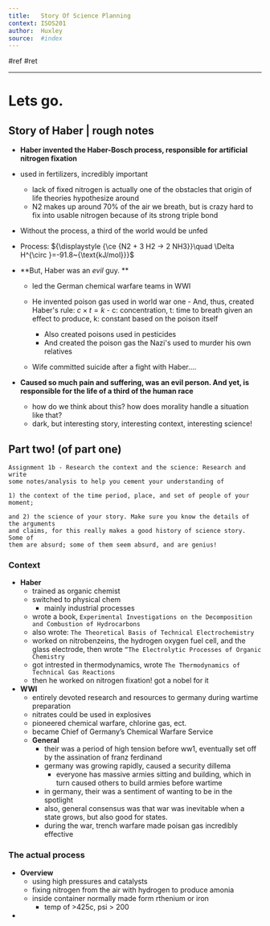 ```yaml
---
title:   Story Of Science Planning
context: ISOS201
author:  Huxley
source:  #index
---
```


#ref #ret  

---

# Lets go.
## Story of Haber | rough notes

- **Haber invented the Haber-Bosch process, responsible for artificial nitrogen fixation**
- used in fertilizers, incredibly important
	- lack of fixed nitrogen is actually one of the obstacles that origin of life theories hypothesize around
	- N2 makes up around 70% of the air we breath, but is crazy hard to fix into usable nitrogen because of its strong triple bond
- Without the process, a third of the world would be unfed
- Process: ${\displaystyle {\ce {N2 + 3 H2 -> 2 NH3}}\quad \Delta H^{\circ }=-91.8~{\text{kJ/mol}}}$

- **But, Haber was an *evil* guy. **
	- led the German chemical warfare teams in WWI
	
	- He invented poison gas used in world war one
			- And, thus, created Haber's rule:   $c\times t = k$
			- c: concentration, t: time to breath given an effect to produce, k: constant based on the poison itself
		- Also created poisons used in pesticides
		- And created the poison gas the Nazi's used to murder his own relatives
	- Wife committed suicide after a fight with Haber.... 

- **Caused so much pain and suffering, was an evil person. And yet, is responsible for the life of a third of the human race**
	- how do we think about this? how does morality handle a situation like that?
	- dark, but interesting story, interesting context, interesting science!


## Part two! (of part one)

```
Assignment 1b - Research the context and the science: Research and write
some notes/analysis to help you cement your understanding of 

1) the context of the time period, place, and set of people of your moment; 

and 2) the science of your story. Make sure you know the details of the arguments
and claims, for this really makes a good history of science story. Some of
them are absurd; some of them seem absurd, and are genius!
```



### Context
 - **Haber** 
	 - trained as organic chemist
	 - switched to physical chem
		 - mainly industrial processes
	- wrote a book, `Experimental Investigations on the Decomposition and Combustion of Hydrocarbons`
	- also wrote: `The Theoretical Basis of Technical Electrochemistry`
	- worked on nitrobenzeins, the hydrogen oxygen fuel cell, and the glass electrode, then wrote `“The Electrolytic Processes of Organic Chemistry`
	- got intrested in thermodynamics, wrote `The Thermodynamics of Technical Gas Reactions`
	- then he worked on nitrogen fixation! got a nobel for it
- **WWI**
	- entirely devoted research and resources to germany during wartime preparation 
	- nitrates could be used in explosives
	- pioneered chemical warfare, chlorine gas, ect. 
	- became Chief of Germany’s Chemical Warfare Service
	- **General**
		- their was a period of high tension before ww1, eventually set off by the assination of franz ferdinand
		- germany was growing rapidly, caused a security dillema
			- everyone has massive armies sitting and building, which in turn caused others to build armies before wartime
		- in germany, their was a sentiment of wanting to be in the spotlight
		- also, general consensus was that war was inevitable when a state grows, but also good for states. 
		- during the war, trench warfare made poisan gas incredibly effective

### The actual process

- **Overview**
	- using high pressures and catalysts 
	- fixing nitrogen from the air with hydrogen to produce amonia
	- inside container normally made form rthenium or iron
		- temp of >425c, psi > 200
- 




















